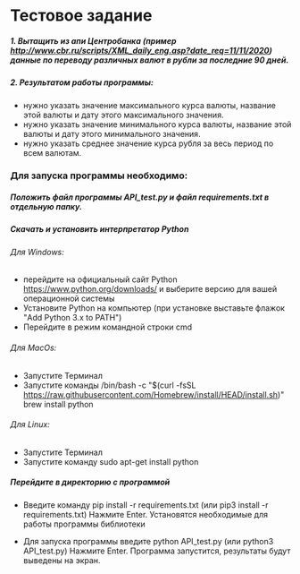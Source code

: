 # Тестовое задание
##### 1. Вытащить из апи Центробанка (пример http://www.cbr.ru/scripts/XML_daily_eng.asp?date_req=11/11/2020) данные по переводу различных валют в рубли за последние 90 дней.
##### 2. Результатом работы программы:  
- нужно указать значение максимального курса валюты, название этой валюты и дату этого максимального значения.
- нужно указать значение минимального курса валюты, название этой валюты и дату этого минимального значения.
- нужно указать среднее значение курса рубля за весь период по всем валютам.

### Для запуска программы необходимо:
##### Положить файл программы API_test.py и файл requirements.txt в отдельную папку.

##### Скачать и установить интерпретатор Python
###### Для Windows:
- перейдите на официальный сайт Python https://www.python.org/downloads/ и выберите версию для
вашей операционной системы
- Установите Python на компьютер (при установке выставьте флажок "Add Python 3.x to PATH")
- Перейдите в режим командной строки cmd

###### Для MacOs:
- Запустите Терминал
- Запустите команды /bin/bash -c "$(curl -fsSL https://raw.githubusercontent.com/Homebrew/install/HEAD/install.sh)"
brew install python

###### Для Linux:
- Запустите Терминал
- Запустите команду sudo apt-get install python

##### Перейдите в директорию с программой
- Введите команду pip install -r requirements.txt (или pip3 install -r requirements.txt)
Нажмите Enter. Установятся необходимые для работы программы библиотеки

- Для запуска программы введите python API_test.py (или python3 API_test.py)
Нажмите Enter. Программа запустится, результаты будут выведены на экран.

